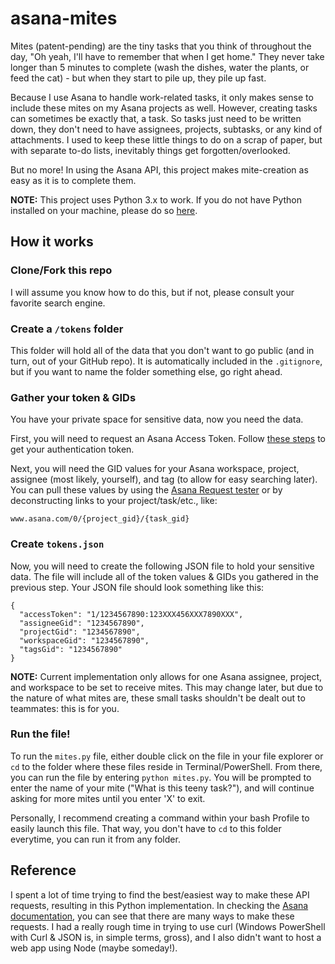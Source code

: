 # asana-mites

Mites (patent-pending) are the tiny tasks that you think of throughout the day, "Oh yeah, I'll have to remember that when I get home." They never take longer than 5 minutes to complete (wash the dishes, water the plants, or feed the cat) - but when they start to pile up, they pile up fast.

Because I use Asana to handle work-related tasks, it only makes sense to include these mites on my Asana projects as well. However, creating tasks can sometimes be exactly that, a task. So tasks just need to be written down, they don't need to have assignees, projects, subtasks, or any kind of attachments. I used to keep these little things to do on a scrap of paper, but with separate to-do lists, inevitably things get forgotten/overlooked.

But no more! In using the Asana API, this project makes mite-creation as easy as it is to complete them. 

**NOTE:** This project uses Python 3.x to work. If you do not have Python installed on your machine, please do so [here](https://www.python.org/downloads/).

## How it works

### Clone/Fork this repo

I will assume you know how to do this, but if not, please consult your favorite search engine.

### Create a `/tokens` folder

This folder will hold all of the data that you don't want to go public (and in turn, out of your GitHub repo). It is automatically included in the `.gitignore`, but if you want to name the folder something else, go right ahead.

### Gather your token & GIDs

You have your private space for sensitive data, now you need the data.

First, you will need to request an Asana Access Token. Follow [these steps](https://developers-legacy.asana.com/docs/personal-access-token) to get your authentication token.

Next, you will need the GID values for your Asana workspace, project, assignee (most likely, yourself), and tag (to allow for easy searching later). You can pull these values by using the [Asana Request tester](https://developers.asana.com/reference/createtask) or by deconstructing links to your project/task/etc., like:

```
www.asana.com/0/{project_gid}/{task_gid}
```

### Create `tokens.json`

Now, you will need to create the following JSON file to hold your sensitive data. The file will include all of the token values & GIDs you gathered in the previous step. Your JSON file should look something like this:

```
{
  "accessToken": "1/1234567890:123XXX456XXX7890XXX",
  "assigneeGid": "1234567890",
  "projectGid": "1234567890",
  "workspaceGid": "1234567890",
  "tagsGid": "1234567890"
}
```

**NOTE:** Current implementation only allows for one Asana assignee, project, and workspace to be set to receive mites. This may change later, but due to the nature of what mites are, these small tasks shouldn't be dealt out to teammates: this is for you.

### Run the file!

To run the `mites.py` file, either double click on the file in your file explorer or `cd` to the folder where these files reside in Terminal/PowerShell. From there, you can run the file by entering `python mites.py`. You will be prompted to enter the name of your mite ("What is this teeny task?"), and will continue asking for more mites until you enter 'X' to exit.

Personally, I recommend creating a command within your bash Profile to easily launch this file. That way, you don't have to `cd` to this folder everytime, you can run it from any folder.

## Reference

I spent a lot of time trying to find the best/easiest way to make these API requests, resulting in this Python implementation. In checking the [Asana documentation](https://developers.asana.com/reference/createtask), you can see that there are many ways to make these requests. I had a really rough time in trying to use curl (Windows PowerShell with Curl & JSON is, in simple terms, gross), and I also didn't want to host a web app using Node (maybe someday!).